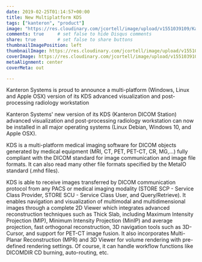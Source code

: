 ```yaml
---
date: 2019-02-25T01:14:57+00:00
title: New Multiplatform KDS
tags: ["kanteron", "product"]
image: "https://res.cloudinary.com/jcortell/image/upload/v1551039109/Kanteron/SagitalAxialCoronal.png"
comments: true     # set false to hide Disqus comments
share: true        # set false to share buttons
thumbnailImagePosition: left
thumbnailImage: https://res.cloudinary.com/jcortell/image/upload/v1551039109/Kanteron/SagitalAxialCoronal.png
coverImage: https://res.cloudinary.com/jcortell/image/upload/v1551039109/Kanteron/SagitalAxialCoronal.png
metaAlignment: center
coverMeta: out

---
```


Kanteron Systems is proud to announce a multi-platform (Windows, Linux and Apple OSX) version of its KDS advanced visualization and post-processing radiology workstation

<!--more-->

<script src="https://product-gallery.cloudinary.com/all.js" type="text/javascript">
</script>  

<div id="kds-gallery" style="max-width:80%;margin:auto">
</div>

<script type="text/javascript">  
const myGallery= cloudinary.galleryWidget({
  container: "#kds-gallery",
  cloudName: "jcortell",
  mediaAssets: [
    {tag: "KDS"}
  ]
});

myGallery.render();
</script>

Kanteron Systems' new version of its KDS (Kanteron DICOM Station) advanced visualization and post-processing radiology workstation can now be installed in all major operating systems (Linux Debian, Windows 10, and Apple OSX).

KDS is a multi-platform medical imaging software for DICOM objects generated by medical equipment (MRI, CT, PET, PET-CT, CR, MG,...) fully compliant with the DICOM standard for image communication and image file formats. It can also read many other file formats specified by the MetaIO standard (.mhd files).

KDS is able to receive images transferred by DICOM communication protocol from any PACS or medical imaging modality (STORE SCP - Service Class Provider, STORE SCU - Service Class User, and Query/Retrieve). It enables navigation and visualization of multimodal and multidimensional images through a complete 2D Viewer which integrates advanced reconstruction techniques such as Thick Slab, including Maximum Intensity Projection (MIP), Minimum Intensity Projection (MinIP) and average projection, fast orthogonal reconstruction, 3D navigation tools such as 3D-Cursor, and support for PET-CT image fusion. It also incorporates Multi-Planar Reconstruction (MPR) and 3D Viewer for volume rendering with pre-defined rendering settings. Of course, it can handle workflow functions like DICOMDIR CD burning, auto-routing, etc.
